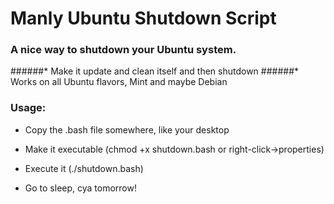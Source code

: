 # Manly Ubuntu Shutdown Script

### A nice way to shutdown your Ubuntu system.
######* Make it update and clean itself and then shutdown
######* Works on all Ubuntu flavors, Mint and maybe Debian


### Usage: 

* Copy the .bash file somewhere, like your desktop

* Make it executable (chmod +x shutdown.bash or right-click->properties)

* Execute it (./shutdown.bash)

* Go to sleep, cya tomorrow!
